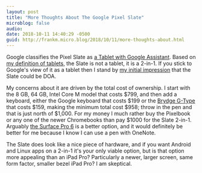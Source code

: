 ```yaml
---
layout: post
title: "More Thoughts About The Google Pixel Slate"
microblog: false
audio: 
date: 2018-10-11 14:40:29 -0500
guid: http://frankm.micro.blog/2018/10/11/more-thoughts-about.html
---
```

Google classifies the Pixel Slate as [a Tablet with Google Assistant](https://store.google.com/product/pixel_slate). Based on [my definition of tablets](http://frankmcpherson.blog/2018/10/11/my-definition-of.html), the Slate is not a tablet, it is a 2-in-1. If you stick to Google's view of it as a tablet then I stand by [my initial impression](http://frankmcpherson.blog/2018/10/09/first-reaction-to.html) that the Slate could be DOA. 

My concerns about it are driven by the total cost of ownership. I start with the 8 GB, 64 GB, Intel Core M model that costs $799, and then add a keyboard, either the Google keyboard that costs $199 or the [Brydge G-Type](https://www.brydge.com/pages/gtype-keyboard-for-google-pixel-slate) that costs $159, making the minimum total cost $958; throw in the pen and that is just north of $1,000. For my money I much rather buy the Pixelbook or any one of the newer Chromebooks than pay $1000 for the Slate 2-in-1. Arguably [the Surface Pro 6](https://www.microsoft.com/en-us/p/surface-pro-6/8zcnc665slq5?icid=surfacedept_nav3_surfacefamily_100218&activetab=pivot:techspecstab) is a better option, and it would definitely be better for me because I know I can use a pen with OneNote.

The Slate does look like a nice piece of hardware, and if you want Android and Linux apps on a 2-in-1 it's your only viable option, but is that option more appealing than an iPad Pro? Particularly a newer, larger screen, same form factor, smaller bezel iPad Pro? I am skeptical. 
